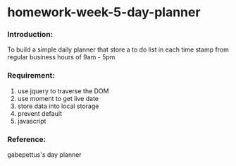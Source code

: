 # homework-week-5-day-planner

### Introduction:
To build a simple daily planner that store a to do list in each time stamp from regular business hours of 9am - 5pm


### Requirement:
1. use jquery to traverse the DOM
2. use moment to get live date
3. store data into local storage
4. prevent default
5. javascript


### Reference:
gabepettus's day planner
